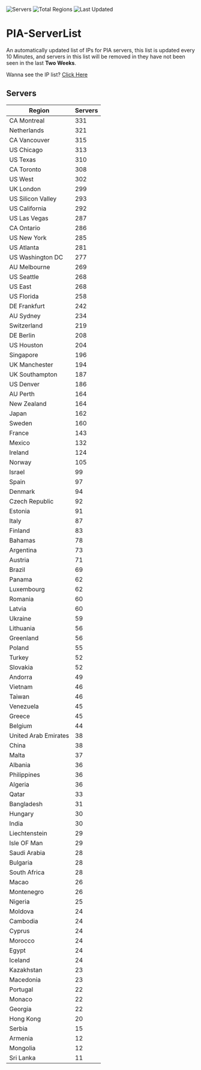 ![Servers](https://img.shields.io/badge/Servers-11,260-darkgreen)
![Total Regions](https://img.shields.io/badge/Total_Regions-97-darkgreen)
![Last Updated](https://img.shields.io/badge/Last_Updated-April_29_2024_08:20_EDT-darkgreen)

# PIA-ServerList
An automatically updated list of IPs for PIA servers, this list is updated every 10 Minutes, and servers in this list will be removed in they have not been seen in the last **Two Weeks**.

Wanna see the IP list? [Click Here](./servers.json)

## Servers
| Region               | Servers |
|----------------------|---------|
| CA Montreal | 331 |
| Netherlands | 321 |
| CA Vancouver | 315 |
| US Chicago | 313 |
| US Texas | 310 |
| CA Toronto | 308 |
| US West | 302 |
| UK London | 299 |
| US Silicon Valley | 293 |
| US California | 292 |
| US Las Vegas | 287 |
| CA Ontario | 286 |
| US New York | 285 |
| US Atlanta | 281 |
| US Washington DC | 277 |
| AU Melbourne | 269 |
| US Seattle | 268 |
| US East | 268 |
| US Florida | 258 |
| DE Frankfurt | 242 |
| AU Sydney | 234 |
| Switzerland | 219 |
| DE Berlin | 208 |
| US Houston | 204 |
| Singapore | 196 |
| UK Manchester | 194 |
| UK Southampton | 187 |
| US Denver | 186 |
| AU Perth | 164 |
| New Zealand | 164 |
| Japan | 162 |
| Sweden | 160 |
| France | 143 |
| Mexico | 132 |
| Ireland | 124 |
| Norway | 105 |
| Israel | 99 |
| Spain | 97 |
| Denmark | 94 |
| Czech Republic | 92 |
| Estonia | 91 |
| Italy | 87 |
| Finland | 83 |
| Bahamas | 78 |
| Argentina | 73 |
| Austria | 71 |
| Brazil | 69 |
| Panama | 62 |
| Luxembourg | 62 |
| Romania | 60 |
| Latvia | 60 |
| Ukraine | 59 |
| Lithuania | 56 |
| Greenland | 56 |
| Poland | 55 |
| Turkey | 52 |
| Slovakia | 52 |
| Andorra | 49 |
| Vietnam | 46 |
| Taiwan | 46 |
| Venezuela | 45 |
| Greece | 45 |
| Belgium | 44 |
| United Arab Emirates | 38 |
| China | 38 |
| Malta | 37 |
| Albania | 36 |
| Philippines | 36 |
| Algeria | 36 |
| Qatar | 33 |
| Bangladesh | 31 |
| Hungary | 30 |
| India | 30 |
| Liechtenstein | 29 |
| Isle OF Man | 29 |
| Saudi Arabia | 28 |
| Bulgaria | 28 |
| South Africa | 28 |
| Macao | 26 |
| Montenegro | 26 |
| Nigeria | 25 |
| Moldova | 24 |
| Cambodia | 24 |
| Cyprus | 24 |
| Morocco | 24 |
| Egypt | 24 |
| Iceland | 24 |
| Kazakhstan | 23 |
| Macedonia | 23 |
| Portugal | 22 |
| Monaco | 22 |
| Georgia | 22 |
| Hong Kong | 20 |
| Serbia | 15 |
| Armenia | 12 |
| Mongolia | 12 |
| Sri Lanka | 11 |